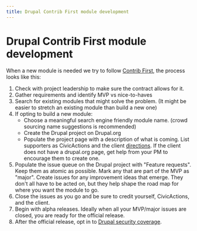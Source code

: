 ```yaml
---
title: Drupal Contrib First module development
---
```


# Drupal Contrib First module development

When a new module is needed we try to follow [Contrib First](../../../common-practices-tools/contribution/contrib-first.md), the process looks like this:

1.  Check with project leadership to make sure the contract allows for it.
2.  Gather requirements and identify MVP vs nice-to-haves
3.  Search for existing modules that might solve the problem. (It might be easier to stretch an existing module than build a new one)
4.  If opting to build a new module:
    - Choose a meaningful search engine friendly module name. (crowd sourcing name suggestions is recommended)
    - Create the Drupal project on Drupal.org
    - Populate the project page with a description of what is coming. List supporters as CivicActions and the client [directions](./README.md#contribution-to-drupalorg-modules-and-themes). If the client does not have a drupal.org page, get help from your PM to encourage them to create one.
5.  Populate the issue queue on the Drupal project with "Feature requests". Keep them as atomic as possible. Mark any that are part of the MVP as "major". Create issues for any improvement ideas that emerge. They don't all have to be acted on, but they help shape the road map for where you want the module to go.
6.  Close the issues as you go and be sure to credit yourself, CivicActions, and the client.
7.  Begin with alpha releases. Ideally when all your MVP/major issues are closed, you are ready for the official release.
8.  After the official release, opt in to [Drupal security coverage](https://www.drupal.org/drupal-security-team/security-advisory-process-and-permissions-policy).
